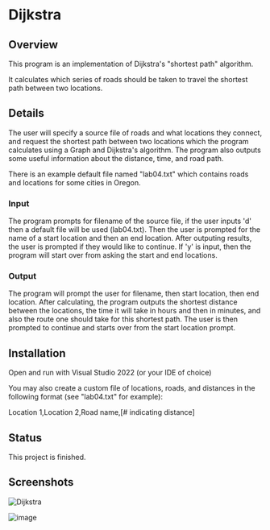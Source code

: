 # Dijkstra

## Overview
This program is an implementation of Dijkstra's "shortest path" algorithm.

It calculates which series of roads should be taken to travel the shortest path between two locations.

## Details
The user will specify a source file of
roads and what locations they connect, and request
the shortest path between two locations which the
program calculates using a Graph and Dijkstra's 
algorithm. The program also outputs some useful
information about the distance, time, and road path.

There is an example default file named "lab04.txt" which contains roads and locations for some cities in Oregon.

### Input
The program prompts for filename of the source file, if the
user inputs 'd' then a default file will be used (lab04.txt).
Then the user is prompted for the name of a start location
and then an end location. After outputing results, the user
is prompted if they would like to continue. If 'y' is input,
then the program will start over from asking the start and 
end locations.

### Output
The program will prompt the user for filename, then start
location, then end location. After calculating, the program
outputs the shortest distance between the locations, the
time it will take in hours and then in minutes, and also
the route one should take for this shortest path. The user
is then prompted to continue and starts over from the 
start location prompt.

## Installation
Open and run with Visual Studio 2022 (or your IDE of choice)

You may also create a custom file of locations, roads, and distances in the following format (see "lab04.txt" for example):

Location 1,Location 2,Road name,[# indicating distance]

## Status
This project is finished.

## Screenshots
![Dijkstra](https://user-images.githubusercontent.com/49173127/166086947-2304cd4e-15bc-4434-9d0e-97141da81ce1.png)

![image](https://user-images.githubusercontent.com/49173127/166086938-cdd069e4-7098-4e59-a7d9-ab4b1f4bdd60.png)
